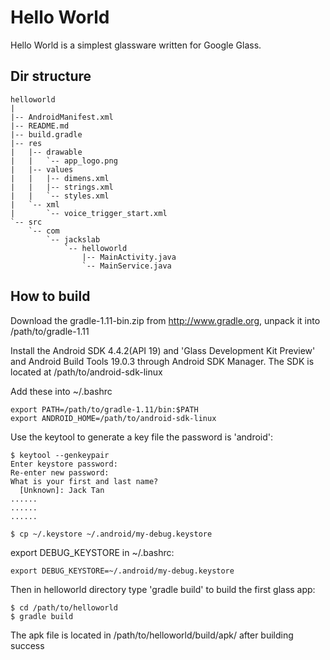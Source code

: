 Hello World
===

Hello World is a simplest glassware written for Google Glass.


Dir structure
---

    helloworld
    |
    |-- AndroidManifest.xml
    |-- README.md
    |-- build.gradle
    |-- res
    |   |-- drawable
    |   |   `-- app_logo.png
    |   |-- values
    |   |   |-- dimens.xml
    |   |   |-- strings.xml
    |   |   `-- styles.xml
    |   `-- xml
    |       `-- voice_trigger_start.xml
    `-- src
        `-- com
            `-- jackslab
                `-- helloworld
                    |-- MainActivity.java
                    `-- MainService.java


How to build
---

Download the gradle-1.11-bin.zip from http://www.gradle.org, unpack it into
/path/to/gradle-1.11

Install the Android SDK 4.4.2(API 19) and 'Glass Development Kit Preview' and
Android Build Tools 19.0.3 through Android SDK Manager. The SDK is located at
/path/to/android-sdk-linux

Add these into ~/.bashrc

    export PATH=/path/to/gradle-1.11/bin:$PATH
	export ANDROID_HOME=/path/to/android-sdk-linux


Use the keytool to generate a key file the password is 'android':

    $ keytool --genkeypair
	Enter keystore password:
	Re-enter new password:
	What is your first and last name?
	  [Unknown]: Jack Tan
	......
	......
	......

	$ cp ~/.keystore ~/.android/my-debug.keystore


export DEBUG_KEYSTORE in ~/.bashrc:

	export DEBUG_KEYSTORE=~/.android/my-debug.keystore


Then in helloworld directory type 'gradle build' to build the first glass app:

    $ cd /path/to/helloworld
	$ gradle build


The apk file is located in /path/to/helloworld/build/apk/ after building success
